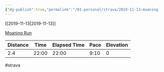 ```yaml
---
{"dg-publish":true,"permalink":"/01-personal/strava/2019-11-13-moaning-run/"}
---
```



[[2019-11-13\|2019-11-13]]

[Moaning Run](https://www.strava.com/activities/2862085047)

| Distance | Time  | Elapsed Time | Pace | Elevation |
| -------- | ----- | ------------ | ---- | --------- |
| 2.4      | 22:00 | 22:00        | 9:10 | 0         |




#strava
